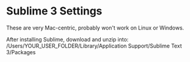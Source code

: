 # Sublime 3 Settings

These are very Mac-centric, probably won't work on Linux or Windows.


After installing Sublime, download and unzip into:
/Users/YOUR_USER_FOLDER/Library/Application Support/Sublime Text 3/Packages

